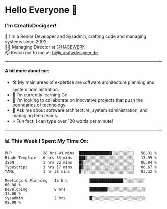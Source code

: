 # Hello Everyone 👋

### I'm CreativDesigner!

🔭 I'm a Senior Developer and Sysadmin, crafting code and managing systems since 2002.  
👨‍💼 Managing Director at [@HASEWERK](https://github.com/HASEWERK)  
📫 Reach out to me at: [hi@creativdesigner.de](mailto:hi@creativdesigner.de)  

---

#### A bit more about me:

- 🛠 My main areas of expertise are software architecture planning and system administration.
- 🌱 I’m currently learning Go.
- 👯 I’m looking to collaborate on innovative projects that push the boundaries of technology.
- 💬 Ask me about software architecture, system administration, and managing tech teams.
- ⚡ Fun fact: I can type over 120 words per minute!  

---

### 📊 **This Week I Spent My Time On:**

<!--START_SECTION:waka-->

```txt
PHP              28 hrs 43 mins  ██████████████▓░░░░░░░░░░   58.31 %
Blade Template   6 hrs 53 mins   ███▒░░░░░░░░░░░░░░░░░░░░░   13.99 %
JSON             3 hrs 22 mins   █▓░░░░░░░░░░░░░░░░░░░░░░░   06.84 %
TypeScript       3 hrs 17 mins   █▓░░░░░░░░░░░░░░░░░░░░░░░   06.67 %
YAML             1 hr 38 mins    ▓░░░░░░░░░░░░░░░░░░░░░░░░   03.32 %
```

<!--END_SECTION:waka-->

```text
Meetings & Planning   15 hrs          ███████████████░░░░░░░░░░   60.00 % 
Developing            8 hrs           ████████░░░░░░░░░░░░░░░░░   32.00 % 
Sysadmin              2 hrs           █░░░░░░░░░░░░░░░░░░░░░░░░   08.00 %

